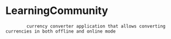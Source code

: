 # LearningCommunity
            currency converter application that allows converting currencies in both offline and online mode
